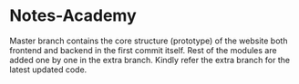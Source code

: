 # Notes-Academy

Master branch contains the core structure (prototype) of the website both frontend and backend in the first commit itself.
Rest of the modules are added one by one in the extra branch.
Kindly refer the extra branch for the latest updated code.
